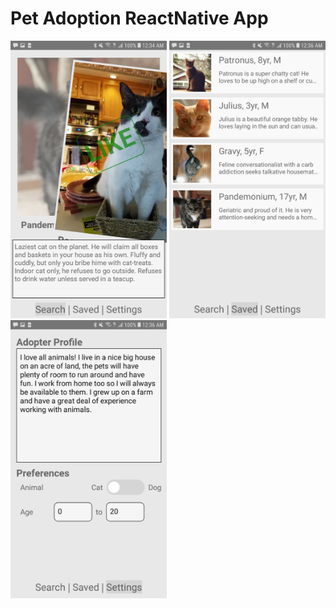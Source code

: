 # Pet Adoption ReactNative App

<img src="./images/screenshot1.jpg" width="250" /> <img src="./images/screenshot3.jpg" width="250" /> <img src="./images/screenshot4.jpg" width="250" />

